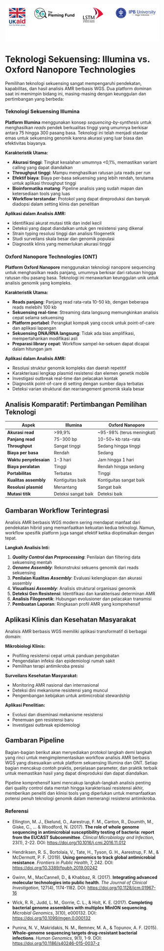 ![collaboration-logo](../IM/Github_image_banner.png)

# **Teknologi Sekuensing: Illumina vs. Oxford Nanopore Technologies**

Pemilihan teknologi sekuensing sangat mempengaruhi pendekatan, kapabilitas, dan hasil analisis AMR berbasis WGS. Dua platform dominan saat ini memimpin bidang ini, masing-masing dengan keunggulan dan pertimbangan yang berbeda:

### Teknologi Sekuensing Illumina

**Platform Illumina** menggunakan konsep _sequencing-by-synthesis_ untuk menghasilkan _reads_ pendek berkualitas tinggi yang umumnya berkisar antara 75 hingga 300 pasang basa. Teknologi ini telah menjadi standar emas untuk sekuensing genomik karena akurasi yang luar biasa dan efektivitas biayanya.

**Karakteristik Utama:**
- **Akurasi tinggi**: Tingkat kesalahan umumnya <0,1%, memastikan variant calling yang dapat diandalkan
- **Throughput tinggi**: Mampu menghasilkan ratusan juta reads per run
- **Efektif biaya**: Biaya per-basa sekuensing yang lebih rendah, terutama untuk aplikasi throughput tinggi
- **Bioinformatika matang**: Pipeline analisis yang sudah mapan dan ketersediaan tools yang luas
- **Workflow terstandar**: Protokol yang dapat direproduksi dan banyak diadopsi dalam setting klinis dan penelitian

**Aplikasi dalam Analisis AMR:**
- Identifikasi akurat mutasi titik dan indel kecil
- Deteksi yang dapat diandalkan untuk gen resistensi yang dikenal
- Strain typing resolusi tinggi dan analisis filogenetik
- Studi surveilans skala besar dan genomik populasi
- Diagnostik klinis yang memerlukan akurasi tinggi

### Oxford Nanopore Technologies (ONT)

**Platform Oxford Nanopore** menggunakan teknologi nanopore sequencing untuk menghasilkan reads panjang, umumnya berkisar dari ratusan hingga ratusan ribu pasang basa. Teknologi ini menawarkan keunggulan unik untuk analisis genomik yang kompleks.

**Karakteristik Utama:**
- **Reads panjang**: Panjang read rata-rata 10-50 kb, dengan beberapa reads melebihi 100 kb
- **Sekuensing real-time**: Streaming data langsung memungkinkan analisis cepat selama sekuensing
- **Platform portabel**: Perangkat kompak yang cocok untuk point-of-care dan aplikasi lapangan
- **Sekuensing DNA/RNA langsung**: Tidak ada bias amplifikasi, mempertahankan modifikasi asli
- **Preparasi library cepat**: Workflow sampel-ke-sekuen dapat dicapai dalam hitungan jam

**Aplikasi dalam Analisis AMR:**
- Resolusi struktur genomik kompleks dan daerah repetitif
- Karakterisasi lengkap plasmid resistensi dan elemen genetik mobile
- Investigasi outbreak real-time dan pelacakan kontak
- Diagnostik point-of-care di setting dengan sumber daya terbatas
- Deteksi varian struktural dan rearrangement genomik skala besar

## Analisis Komparatif: Pertimbangan Pemilihan Teknologi

| Aspek | Illumina | Oxford Nanopore |
|--------|----------|-----------------|
| **Akurasi read** | >99,9% | ~95-98% (terus meningkat) |
| **Panjang read** | 75-300 bp | 10-50+ kb rata-rata |
| **Throughput** | Sangat tinggi | Sedang hingga tinggi |
| **Biaya per basa** | Rendah | Sedang |
| **Waktu penyelesaian** | 1-3 hari | Jam hingga 1 hari |
| **Biaya peralatan** | Tinggi | Rendah hingga sedang |
| **Portabilitas** | Terbatas | Tinggi |
| **Kualitas assembly** | Kontiguitas baik | Kontiguitas sangat baik |
| **Resolusi plasmid** | Menantang | Sangat baik |
| **Mutasi titik** | Deteksi sangat baik | Deteksi baik |

## Gambaran Workflow Terintegrasi

Analisis AMR berbasis WGS modern sering mendapat manfaat dari pendekatan hibrid yang memanfaatkan kekuatan kedua teknologi. Namun, workflow spesifik platform juga sangat efektif ketika dioptimalkan dengan tepat.

**Langkah Analisis Inti:**
1. **_Quality Control_ dan _Preprocessing_**: Penilaian dan filtering data sekuensing mentah
2. **_Genome Assembly_**: Rekonstruksi sekuens genomik dari reads sekuensing
3. **Penilaian Kualitas _Assembly_**: Evaluasi kelengkapan dan akurasi assembly
4. **Visualisasi _Assembly_**: Analisis struktural organisasi genomik
5. **Deteksi Gen Resistensi**: Identifikasi dan karakterisasi determinan AMR
6. **Analisis Filogenetik**: Hubungan evolusioner dan pelacakan transmisi
7. **Pembuatan Laporan**: Ringkasan profil AMR yang komprehensif

## Aplikasi Klinis dan Kesehatan Masyarakat

Analisis AMR berbasis WGS memiliki aplikasi transformatif di berbagai domain:

**Mikrobiologi Klinis:**
- Profiling resistensi cepat untuk panduan pengobatan
- Pengendalian infeksi dan epidemiologi rumah sakit
- Pemilihan terapi antimikroba presisi

**Surveilans Kesehatan Masyarakat:**
- Monitoring AMR nasional dan internasional
- Deteksi dini mekanisme resistensi yang muncul
- Pengembangan kebijakan untuk antimicrobial stewardship

**Aplikasi Penelitian:**
- Evolusi dan diseminasi mekanisme resistensi
- Penemuan gen resistensi baru
- Investigasi outbreak epidemiologi

## Gambaran Pipeline

Bagian-bagian berikut akan menyediakan protokol langkah demi langkah yang rinci untuk mengimplementasikan workflow analisis AMR berbasis WGS yang disesuaikan untuk platform sekuensing Illumina dan ONT. Setiap bagian mencakup contoh praktis, penjelasan parameter, dan praktik terbaik untuk memastikan hasil yang dapat direproduksi dan dapat diandalkan.

Pipeline komprehensif kami mencakup langkah-langkah analisis penting dari quality control data mentah hingga karakterisasi resistensi akhir, memberikan peneliti dan klinisi tools yang diperlukan untuk memanfaatkan potensi penuh teknologi genomik dalam memerangi resistensi antimikroba.

### Referensi

- Ellington, M. J., Ekelund, O., Aarestrup, F. M., Canton, R., Doumith, M., Giske, C., ... & Woodford, N. (2017). **The role of whole genome sequencing in antimicrobial susceptibility testing of bacteria: report from the EUCAST Subcommittee**. *Clinical Microbiology and Infection*, 23(1), 2-22. DOI: https://doi.org/10.1016/j.cmi.2016.11.012

- Hendriksen, R. S., Bortolaia, V., Tate, H., Tyson, G. H., Aarestrup, F. M., & McDermott, P. F. (2019). **Using genomics to track global antimicrobial resistance**. *Frontiers in Public Health*, 7, 242. DOI: https://doi.org/10.3389/fpubh.2019.00242

- Gwinn, M., MacCannell, D., & Khabbaz, R. (2017). **Integrating advanced molecular technologies into public health**. *The Journal of Clinical Investigation*, 127(4), 1174-1182. DOI: https://doi.org/10.1128/jcm.01967-16

- Wick, R. R., Judd, L. M., Gorrie, C. L., & Holt, K. E. (2017). **Completing bacterial genome assemblies with multiplex MinION sequencing**. *Microbial Genomics*, 3(10), e000132. DOI: https://doi.org/10.1099/mgen.0.000132

- Punina, N. V., Makridakis, N. M., Remnev, M. A., & Topunov, A. F. (2015). **Whole-genome sequencing targets drug-resistant bacterial infections**. *Human Genomics*, 9(1), 1-9. DOI: https://doi.org/10.1186/s40246-015-0037-z
